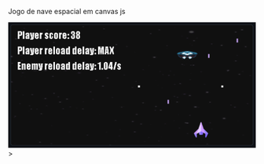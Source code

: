 Jogo de nave espacial em canvas js

<img src="https://github.com/mavrikio/CanvasJS-SpaceshipGame/blob/master/Spacefire.png?raw=true" alt="Banner Spacefire">>
